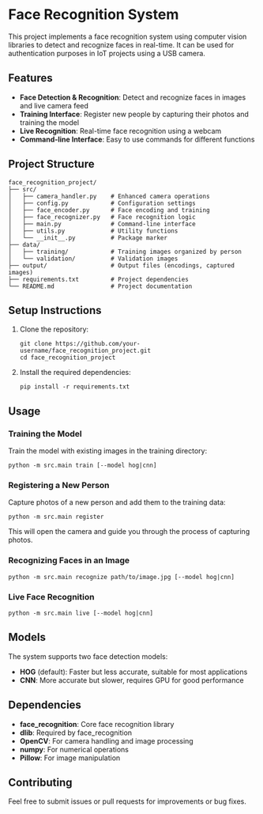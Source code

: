# Face Recognition System

This project implements a face recognition system using computer vision libraries to detect and recognize faces in real-time. It can be used for authentication purposes in IoT projects using a USB camera.

## Features

- **Face Detection & Recognition**: Detect and recognize faces in images and live camera feed
- **Training Interface**: Register new people by capturing their photos and training the model
- **Live Recognition**: Real-time face recognition using a webcam
- **Command-line Interface**: Easy to use commands for different functions

## Project Structure

```
face_recognition_project/
├── src/
│   ├── camera_handler.py    # Enhanced camera operations
│   ├── config.py            # Configuration settings
│   ├── face_encoder.py      # Face encoding and training
│   ├── face_recognizer.py   # Face recognition logic
│   ├── main.py              # Command-line interface
│   ├── utils.py             # Utility functions
│   └── __init__.py          # Package marker
├── data/
│   ├── training/            # Training images organized by person
│   └── validation/          # Validation images
├── output/                  # Output files (encodings, captured images)
├── requirements.txt         # Project dependencies
└── README.md                # Project documentation
```

## Setup Instructions

1. Clone the repository:
   ```
   git clone https://github.com/your-username/face_recognition_project.git
   cd face_recognition_project
   ```

2. Install the required dependencies:
   ```
   pip install -r requirements.txt
   ```

## Usage

### Training the Model

Train the model with existing images in the training directory:

```
python -m src.main train [--model hog|cnn]
```

### Registering a New Person

Capture photos of a new person and add them to the training data:

```
python -m src.main register
```

This will open the camera and guide you through the process of capturing photos.

### Recognizing Faces in an Image

```
python -m src.main recognize path/to/image.jpg [--model hog|cnn]
```

### Live Face Recognition

```
python -m src.main live [--model hog|cnn]
```

## Models

The system supports two face detection models:

- **HOG** (default): Faster but less accurate, suitable for most applications
- **CNN**: More accurate but slower, requires GPU for good performance

## Dependencies

- **face_recognition**: Core face recognition library
- **dlib**: Required by face_recognition
- **OpenCV**: For camera handling and image processing
- **numpy**: For numerical operations
- **Pillow**: For image manipulation

## Contributing

Feel free to submit issues or pull requests for improvements or bug fixes.